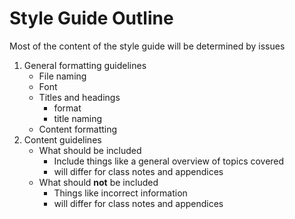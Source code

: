 # Style Guide Outline

Most of the content of the style guide will be determined by issues

1. General formatting guidelines
    - File naming
    - Font
    - Titles and headings
        - format
        - title naming
    - Content formatting
2. Content guidelines
    - What should be included
        - Include things like a general overview of topics covered
        - will differ for class notes and appendices
    - What should __not__ be included
        - Things like incorrect information
        - will differ for class notes and appendices